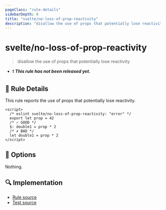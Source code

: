 ```yaml
---
pageClass: "rule-details"
sidebarDepth: 0
title: "svelte/no-loss-of-prop-reactivity"
description: "disallow the use of props that potentially lose reactivity"
---
```


# svelte/no-loss-of-prop-reactivity

> disallow the use of props that potentially lose reactivity

- :exclamation: <badge text="This rule has not been released yet." vertical="middle" type="error"> **_This rule has not been released yet._** </badge>

## :book: Rule Details

This rule reports the use of props that potentially lose reactivity.

<ESLintCodeBlock>

<!--eslint-skip-->

```svelte
<script>
  /* eslint svelte/no-loss-of-prop-reactivity: "error" */
  export let prop = 42
  /* ✓ GOOD */
  $: double1 = prop * 2
  /* ✗ BAD */
  let double1 = prop * 2
</script>
```

</ESLintCodeBlock>

## :wrench: Options

Nothing.

## :mag: Implementation

- [Rule source](https://github.com/sveltejs/eslint-plugin-svelte/blob/main/src/rules/no-loss-of-prop-reactivity.ts)
- [Test source](https://github.com/sveltejs/eslint-plugin-svelte/blob/main/tests/src/rules/no-loss-of-prop-reactivity.ts)

